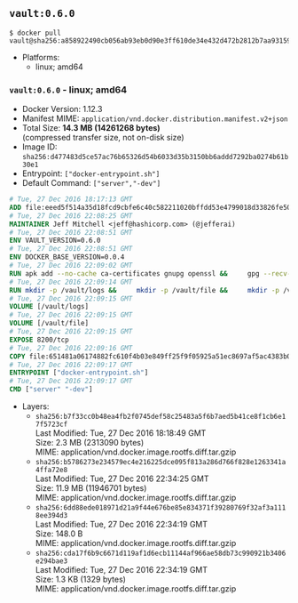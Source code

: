 ## `vault:0.6.0`

```console
$ docker pull vault@sha256:a858922490cb056ab93eb0d90e3ff610de34e432d472b2812b7aa931594ff3c4
```

-	Platforms:
	-	linux; amd64

### `vault:0.6.0` - linux; amd64

-	Docker Version: 1.12.3
-	Manifest MIME: `application/vnd.docker.distribution.manifest.v2+json`
-	Total Size: **14.3 MB (14261268 bytes)**  
	(compressed transfer size, not on-disk size)
-	Image ID: `sha256:d477483d5ce57ac76b65326d54b6033d35b3150bb6addd7292ba0274b61b30e1`
-	Entrypoint: `["docker-entrypoint.sh"]`
-	Default Command: `["server","-dev"]`

```dockerfile
# Tue, 27 Dec 2016 18:17:13 GMT
ADD file:eeed5f514a35d18fcd9cbfe6c40c582211020bffdd53e4799018d33826fe5067 in / 
# Tue, 27 Dec 2016 22:08:25 GMT
MAINTAINER Jeff Mitchell <jeff@hashicorp.com> (@jefferai)
# Tue, 27 Dec 2016 22:08:51 GMT
ENV VAULT_VERSION=0.6.0
# Tue, 27 Dec 2016 22:08:51 GMT
ENV DOCKER_BASE_VERSION=0.0.4
# Tue, 27 Dec 2016 22:09:02 GMT
RUN apk add --no-cache ca-certificates gnupg openssl &&     gpg --recv-keys 91A6E7F85D05C65630BEF18951852D87348FFC4C &&     mkdir -p /tmp/build &&     cd /tmp/build &&     wget https://releases.hashicorp.com/docker-base/${DOCKER_BASE_VERSION}/docker-base_${DOCKER_BASE_VERSION}_linux_amd64.zip &&     wget https://releases.hashicorp.com/docker-base/${DOCKER_BASE_VERSION}/docker-base_${DOCKER_BASE_VERSION}_SHA256SUMS &&     wget https://releases.hashicorp.com/docker-base/${DOCKER_BASE_VERSION}/docker-base_${DOCKER_BASE_VERSION}_SHA256SUMS.sig &&     gpg --batch --verify docker-base_${DOCKER_BASE_VERSION}_SHA256SUMS.sig docker-base_${DOCKER_BASE_VERSION}_SHA256SUMS &&     grep ${DOCKER_BASE_VERSION}_linux_amd64.zip docker-base_${DOCKER_BASE_VERSION}_SHA256SUMS | sha256sum -c &&     unzip docker-base_${DOCKER_BASE_VERSION}_linux_amd64.zip &&     cp bin/gosu bin/dumb-init /bin &&     wget https://releases.hashicorp.com/vault/${VAULT_VERSION}/vault_${VAULT_VERSION}_linux_amd64.zip &&     wget https://releases.hashicorp.com/vault/${VAULT_VERSION}/vault_${VAULT_VERSION}_SHA256SUMS &&     wget https://releases.hashicorp.com/vault/${VAULT_VERSION}/vault_${VAULT_VERSION}_SHA256SUMS.sig &&     gpg --batch --verify vault_${VAULT_VERSION}_SHA256SUMS.sig vault_${VAULT_VERSION}_SHA256SUMS &&     grep vault_${VAULT_VERSION}_linux_amd64.zip vault_${VAULT_VERSION}_SHA256SUMS | sha256sum -c &&     unzip -d /bin vault_${VAULT_VERSION}_linux_amd64.zip &&     cd /tmp &&     rm -rf /tmp/build &&     apk del gnupg openssl &&     rm -rf /root/.gnupg
# Tue, 27 Dec 2016 22:09:14 GMT
RUN mkdir -p /vault/logs &&     mkdir -p /vault/file &&     mkdir -p /vault/config
# Tue, 27 Dec 2016 22:09:15 GMT
VOLUME [/vault/logs]
# Tue, 27 Dec 2016 22:09:15 GMT
VOLUME [/vault/file]
# Tue, 27 Dec 2016 22:09:15 GMT
EXPOSE 8200/tcp
# Tue, 27 Dec 2016 22:09:16 GMT
COPY file:651481a06174882fc610f4b03e849ff25f9f05925a51ec8697af5ac4383b0316 in /usr/local/bin/docker-entrypoint.sh 
# Tue, 27 Dec 2016 22:09:17 GMT
ENTRYPOINT ["docker-entrypoint.sh"]
# Tue, 27 Dec 2016 22:09:17 GMT
CMD ["server" "-dev"]
```

-	Layers:
	-	`sha256:b7f33cc0b48ea4fb2f0745def58c25483a5f6b7aed5b41ce8f1cb6e17f5723cf`  
		Last Modified: Tue, 27 Dec 2016 18:18:49 GMT  
		Size: 2.3 MB (2313090 bytes)  
		MIME: application/vnd.docker.image.rootfs.diff.tar.gzip
	-	`sha256:b5786273e234579ec4e216225dce095f813a286d766f828e1263341a4ffa72e8`  
		Last Modified: Tue, 27 Dec 2016 22:34:25 GMT  
		Size: 11.9 MB (11946701 bytes)  
		MIME: application/vnd.docker.image.rootfs.diff.tar.gzip
	-	`sha256:6dd88ede018971d21a9f44e676be85e834371f39280769f32af3a1118ee394d3`  
		Last Modified: Tue, 27 Dec 2016 22:34:19 GMT  
		Size: 148.0 B  
		MIME: application/vnd.docker.image.rootfs.diff.tar.gzip
	-	`sha256:cda17f6b9c6671d119af1d6ecb11144af966ae58db73c990921b3406e294bae3`  
		Last Modified: Tue, 27 Dec 2016 22:34:19 GMT  
		Size: 1.3 KB (1329 bytes)  
		MIME: application/vnd.docker.image.rootfs.diff.tar.gzip

